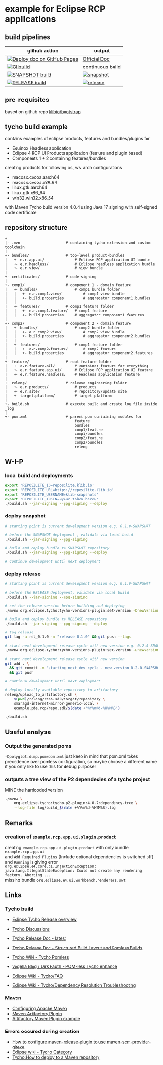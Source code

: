 # example for Eclipse RCP applications

## build pipelines

| github action | output |
| --- | --- |
| [![Deploy doc on GitHub Pages](https://github.com/klibio/example.pde.rcp/actions/workflows/jekyll-gh-pages.yml/badge.svg?branch=main)](https://github.com/klibio/example.pde.rcp/actions/workflows/jekyll-gh-pages.yml) | <a href="https://klibio.github.io/example.pde.rcp/" target="_blank">Official Doc</a> |
| [![CI build](https://github.com/klibio/example.pde.rcp/actions/workflows/10_build-validation.yml/badge.svg)](https://github.com/klibio/example.pde.rcp/actions/workflows/10_build-validation.yml) | continuous build |
| [![SNAPSHOT build](https://github.com/klibio/example.pde.rcp/actions/workflows/20_snapshot-deployment.yml/badge.svg)](https://github.com/klibio/example.pde.rcp/actions/workflows/20_snapshot-deployment.yml) | [![snapshot](https://reposilite.klib.io/api/badge/latest/snapshots/example/rcp/products/?color=40c14a&name=Maven%20SNAPSHOT%20repo%20example.pde.rcp)](https://reposilite.klib.io/#/snapshots/example/rcp/products) |
| [![RELEASE build](https://github.com/klibio/example.pde.rcp/actions/workflows/30_release-deployment.yml/badge.svg)](https://github.com/klibio/example.pde.rcp/actions/workflows/30_release-deployment.yml) | [![release](https://reposilite.klib.io/api/badge/latest/releases/example/rcp/products/?color=40c14a&name=Maven%20RELEASE%20repo%20example.pde.rcp)](https://reposilite.klib.io/#/releases/example/rcp/products) |



## pre-requisites

based on github repo [klibio/bootstrap](https://github.com/klibio/bootstrap)

## tycho build example

contains examples of eclipse products, features and bundles/plugins for

* Equinox Headless application
* Eclipse 4 RCP UI Products application (feature and plugin based)
* Components 1 + 2 containing features/bundles

creating products for following os, ws, arch configurations

* macosx.cocoa.aarch64
* macosx.cocoa.x86_64
* linux.gtk.aarch64
* linux.gtk.x86_64
* win32.win32.x86_64

with Maven Tycho build version 4.0.4
using Java 17
signing with self-signed code certificate

## repository structure

```text
+
|- .mvn                     # containing tycho extension and custom toolchain
|
+- bundles/                 # top-level product-bundles
|   +- e.r.app.ui/              # Eclipse RCP application UI bundle 
|   +- e.r.headless/            # Eclipse headless application bundle 
|   +- e.r.view/                # view bundle
|
+- certificates/            # code-signing
|
+- comp1/                   # component 1 - domain feature
|   +- bundles/                 # comp1 bundle folder
|   |   +- e.r.comp1.view/          # comp1 view bundle
|   |   +- build.properties         # aggregator component1.bundles
|   |
|   +- features/            # comp1 feature folder
|   |   +- e.r.comp1.feature/   # comp1 feature
|   |   +- build.properties     # aggregator component1.features
|
+- comp2/                   # component 2 - domain feature
|   +- bundles/                 # comp2 bundle folder
|   |   +- e.r.comp2.view/          # comp2 view bundle
|   |   +- build.properties         # aggregator component2.bundles
|   |
|   +- features/                # comp1 feature folder
|   |   +- e.r.comp2.feature/       # comp2 feature
|   |   +- build.properties         # aggregator component2.features
|
+- feature/                 # root feature folder
|   +- e.r.feature.all/         # container feature for everything
|   +- e.r.feature.app.ui/      # Eclipse RCP application UI feature
|   +- e.r.feature.headless/    # Headless application feature
|
+- releng/                  # release engineering folder
|   +- e.r.products/            # products
|   +- e.r.site/                # repository/update site
|   +- target.platform/         # target platform
|
+- build.sh                 # execute build and create log file inside _log
|
+- pom.xml                  # parent pom containing modules for
                                feature
                                bundles
                                comp1/feature
                                comp1/bundles
                                comp2/feature
                                comp2/bundles
                                releng

```

## W-I-P

### local build and deployments

```bash
export 'REPOSILITE_ID=reposilite.klib.io'
export 'REPOSILITE_URL=https://reposilite.klib.io'
export 'REPOSILITE_USERNAME=klib-snapshots'
export 'REPOSILITE_TOKEN=<your-token-here>'
./build.sh --jar-signing --gpg-signing --deploy
```

### deploy snapshot

```bash
# starting point is current development version e.g. 0.1.0-SNAPSHOT

# before the SNAPSHOT deployment , validate via local build
./build.sh --jar-signing --gpg-signing

# build and deploy bundle to SNAPSHOT repository
./build.sh --jar-signing --gpg-signing --deploy

# continue development until next deployment
```

### deploy release

```bash
# starting point is current development version e.g. 0.1.0-SNAPSHOT

# before the RELEASE deployment, validate via local build
./build.sh --jar-signing --gpg-signing

# set the release version before building and deploying
./mvnw org.eclipse.tycho:tycho-versions-plugin:set-version -DnewVersion=0.1.0

# build and deploy bundle to RELEASE repository
./build.sh --jar-signing --gpg-signing --deploy

# tag release
git tag -a rel_0.1.0 -m "release 0.1.0" && git push --tags

# start next development release cycle with new version e.g. 0.2.0-SNAPSHOT
./mvnw org.eclipse.tycho:tycho-versions-plugin:set-version -DnewVersion=0.2.0-SNAPSHOT

# start next development release cycle with new version 
git add . \
  && git commit -m "starting next dev cycle - new version 0.2.0-SNAPSHOT" \
  && git push

# continue development until next deployment
```

```bash
# deploy locally available repository to artifactory
releng/upload_to_artifactory.sh \
    $(pwd)/releng/repo.sdk/target/repository \
    smaragd-internet-mirror-generic-local \
    example.pde.rcp/repo.sdk/$(date +'%Y%m%d-%H%M%S')
```
```bash
./build.sh
```

## Useful analyse

### Output the generated poms

`-Dpolyglot.dump.pom=pom.xml` just keep in mind that pom.xml takes
precedence over pomless configuration, so maybe choose a different name
if you only like to use this for debug purpose!

### outputs a tree view of the P2 dependecies of a tycho project 

MIND the hardcoded version

```bash
./mvnw \
    org.eclipse.tycho:tycho-p2-plugin:4.0.7:dependency-tree \
    --log-file log/build_$(date +%Y%m%d-%H%M%S).log
```

## Remarks

### creation of `example.rcp.app.ui.plugin.product`

creating `example.rcp.app.ui.plugin.product` with only bundle `example.rcp.app.ui` \
and `Add Required Plugins` (Include optional dependencies is switched off) \
and `Running` is giving error \
`org.eclipse.e4.core.di.InjectionException: java.lang.IllegalStateException: Could not create any rendering factory. Aborting ...` \
missing bundle `org.eclipse.e4.ui.workbench.renderers.swt`

## Links

### Tycho build

* [Eclipse Tycho Release overview](https://projects.eclipse.org/projects/technology.tycho)
* [Tycho Discussions](https://github.com/eclipse-tycho/tycho/discussions)
* [Tycho Release Doc - latest](https://tycho.eclipseprojects.io/doc/master/StructuredBuild.html)
* [Tycho Release Doc - Structured Build Layout and Pomless Builds](https://tycho.eclipseprojects.io/doc/master/StructuredBuild.html)
* [Tycho Wiki - Tycho Pomless](https://github.com/eclipse-tycho/tycho/wiki/Tycho-Pomless)

* [vogella Blog / Dirk Fauth - POM-less Tycho enhance](https://www.vogella.com/blog/pom-less-tycho-enhanced/)
* [Eclipse Wiki - Tycho/FAQ](https://wiki.eclipse.org/Tycho/FAQ)
* [Eclipse Wiki - Tycho/Dependency Resolution Troubleshooting](https://wiki.eclipse.org/Tycho/Dependency_Resolution_Troubleshooting)

### Maven

* [Configuring Apache Maven](https://maven.apache.org/configure.html)
* [Maven Artifactory Plugin](https://github.com/jfrog/artifactory-maven-plugin)
* [Artifactory Maven Plugin example](https://github.com/jfrog/project-examples/tree/master/artifactory-maven-plugin-example)

### Errors occured during creation

* [How to configure maven-release-plugin to use maven-scm-provider-gitexe](https://stackoverflow.com/questions/50633906/how-to-configure-maven-release-plugin-to-use-maven-scm-provider-gitexe-shallow)
* [Eclipse wiki - Tycho Category](https://wiki.eclipse.org/Category:Tycho)
* [Tycho:How to deploy to a Maven repository](https://wiki.eclipse.org/Tycho:How_to_deploy_to_a_Maven_repository)
